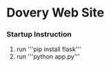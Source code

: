 # Dovery Web Site

### Startup Instruction
1. run '''pip install flask'''
2. run '''python app.py'''
